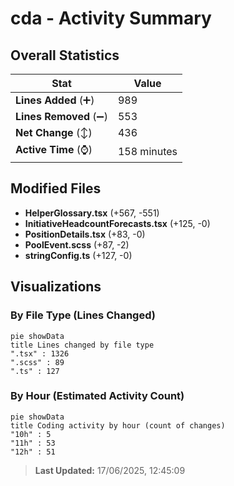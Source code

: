 # cda - Activity Summary 

## Overall Statistics

| Stat                   | Value                                                             |
| ---------------------- | ----------------------------------------------------------------- |
| **Lines Added** (➕)   | 989                                          |
| **Lines Removed** (➖) | 553                                        |
| **Net Change** (↕)    | 436                |
| **Active Time** (⌚)   | 158 minutes |


## Modified Files
- **HelperGlossary.tsx** (+567, -551)
- **InitiativeHeadcountForecasts.tsx** (+125, -0)
- **PositionDetails.tsx** (+83, -0)
- **PoolEvent.scss** (+87, -2)
- **stringConfig.ts** (+127, -0)

## Visualizations

### By File Type (Lines Changed)

```mermaid
pie showData
title Lines changed by file type
".tsx" : 1326
".scss" : 89
".ts" : 127
```

### By Hour (Estimated Activity Count)

```mermaid
pie showData
title Coding activity by hour (count of changes)
"10h" : 5
"11h" : 53
"12h" : 51
```


> **Last Updated:** 17/06/2025, 12:45:09